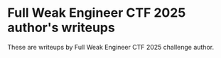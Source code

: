 # Full Weak Engineer CTF 2025 author's writeups
These are writeups by Full Weak Engineer CTF 2025 challenge author.
